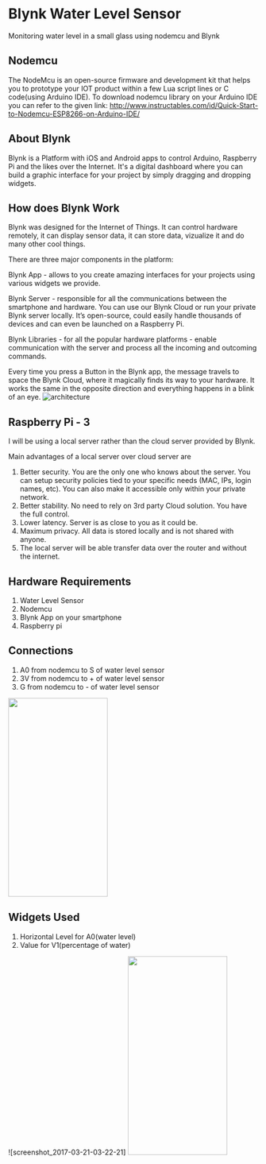 # Blynk Water Level Sensor
Monitoring water level in a small glass using nodemcu and Blynk

## Nodemcu
The NodeMcu is an open-source firmware and development kit that helps you to prototype your IOT product within a few Lua script lines or C code(using Arduino IDE).
To download nodemcu library on your Arduino IDE you can refer to the given link:
http://www.instructables.com/id/Quick-Start-to-Nodemcu-ESP8266-on-Arduino-IDE/

## About Blynk
Blynk is a Platform with iOS and Android apps to control Arduino, Raspberry Pi and the likes over the Internet.
It's a digital dashboard where you can build a graphic interface for your project by simply dragging and dropping widgets.

## How does Blynk Work
Blynk was designed for the Internet of Things. It can control hardware remotely, it can display sensor data, it can store data, vizualize it and do many other cool things.

There are three major components in the platform:

Blynk App - allows to you create amazing interfaces for your projects using various widgets we provide.

Blynk Server - responsible for all the communications between the smartphone and hardware. You can use our Blynk Cloud or run your private Blynk server locally. It’s open-source, could easily handle thousands of devices and can even be launched on a Raspberry Pi.

Blynk Libraries - for all the popular hardware platforms - enable communication with the server and process all the incoming and outcoming commands.

Every time you press a Button in the Blynk app, the message travels to space the Blynk Cloud, where it magically finds its way to your hardware. It works the same in the opposite direction and everything happens in a blink of an eye.
![architecture](https://cloud.githubusercontent.com/assets/18737539/24123343/1a23def8-0de5-11e7-8fb4-637e6474bf60.png)

## Raspberry Pi - 3
I will be using a local server rather than the cloud server provided by Blynk.

Main advantages of a local server over cloud server are
1. Better security. You are the only one who knows about the server. You can setup security policies tied to your specific needs (MAC, IPs, login names, etc). You can also make it accessible only within your private network.
2. Better stability. No need to rely on 3rd party Cloud solution. You have the full control.
3. Lower latency. Server is as close to you as it could be.
4. Maximum privacy. All data is stored locally and is not shared with anyone.
5. The local server will be able transfer data over the router and without the internet.
## Hardware Requirements
1. Water Level Sensor
2. Nodemcu
3. Blynk App on your smartphone
4. Raspberry pi 

## Connections
1. A0 from nodemcu to S of water level sensor
2. 3V from nodemcu to + of water level sensor
3. G from nodemcu to - of water level sensor

<img src="https://cloud.githubusercontent.com/assets/18737539/24123421/77803ea2-0de5-11e7-842b-36254b4c583c.jpg" width="200" height="400">


## Widgets Used 
1. Horizontal Level for A0(water level)
2. Value for V1(percentage of water)

![screenshot_2017-03-21-03-22-21] <img src="https://cloud.githubusercontent.com/assets/18737539/24123511/cac20744-0de5-11e7-9944-cb424530d534.png" width="200" height="400">
